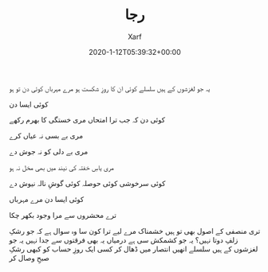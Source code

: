 ﻿---
id: 176
title: رجا
date: 2020-1-12T05:39:32+00:00
author: Xarf
layout: post
guid: https://chashm-e-afreen.000webhostapp.com/?p=176
image: 'https://cdn.pixabay.com/photo/2016/11/21/12/30/dark-1845065_1280.jpg'
permalink: '/2018/10/%d8%b1%d8%ac%d8%a7'
category: 'نظم'
---

یہ جو لغزشوں کے ہیں سلسلے کوئی ان کا روزِ شکست ہو
مرے مہرباں کوئی دن تو ہو

کوئی ایسا دن

کوئی دن کہ جب ترا امتحاں مری خستگی کا بھرم رکھے

مری بے بسی نہ عیاں کرے

مری بے دلی کو نہ جوش دے

مری یاسِ خفتہ کی نیند میں بھی مخل نہ ہو

کوئی سرخوشی کوئی حوصلہ کوئی گوشِ نالہ نیوش دے

کوئی ایسا دن مرے مہرباں

ترے محشروں سے مرا وجود بکھر چکا

تری منصفی کے اصول بھی تو ہیں خشمناک مرے لیے
ترا کون سا وہ سوال ہے کہ جو رشکِ زلفِ دوتا نہیں؟
یہ جو کشمکش سی ہے درمیاں یہ بھی فرقتوں سے جدا نہیں
یہ جو لغزشوں کے ہیں سلسلے انھیں انتصار میں ڈھال کر
کسی ایک روزِ حساب کو کبھی رشکِ صبحِ وصال کر